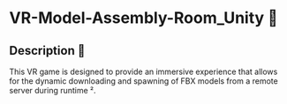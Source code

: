 # VR-Model-Assembly-Room_Unity 🚀

## Description 📝

This VR game is designed to provide an immersive experience that allows for the dynamic downloading and spawning of FBX models from a remote server during runtime ².
